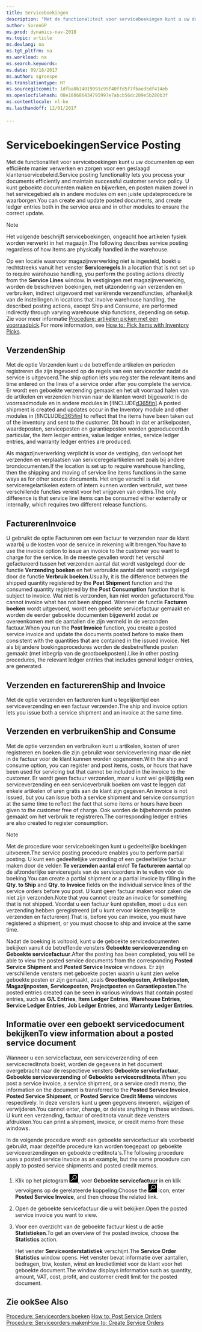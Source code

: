```yaml
---
title: Serviceboekingen
description: "Met de functionaliteit voor serviceboekingen kunt u uw documenten op een efficiënte manier verwerken en zorgen voor een geslaagd klantenservicebeleid. U kunt geboekte documenten maken en bijwerken, en posten maken zowel in het servicegebied als in andere modules om een juiste updateprocedure te waarborgen."
author: SorenGP
ms.prod: dynamics-nav-2018
ms.topic: article
ms.devlang: na
ms.tgt_pltfrm: na
ms.workload: na
ms.search.keywords: 
ms.date: 09/18/2017
ms.author: sgroespe
ms.translationtype: HT
ms.sourcegitcommit: 1dfba8b14019991c95f40ffd5f7fbaed5df414eb
ms.openlocfilehash: 08e180686434795997e7abcb56dc289e5b280b3f
ms.contentlocale: nl-be
ms.lasthandoff: 12/01/2017

---
```

# <a name="service-posting"></a><span data-ttu-id="c4bdc-104">Serviceboekingen</span><span class="sxs-lookup"><span data-stu-id="c4bdc-104">Service Posting</span></span>
<span data-ttu-id="c4bdc-105">Met de functionaliteit voor serviceboekingen kunt u uw documenten op een efficiënte manier verwerken en zorgen voor een geslaagd klantenservicebeleid.</span><span class="sxs-lookup"><span data-stu-id="c4bdc-105">Service posting functionality lets you process your documents efficiently and maintain successful customer service policy.</span></span> <span data-ttu-id="c4bdc-106">U kunt geboekte documenten maken en bijwerken, en posten maken zowel in het servicegebied als in andere modules om een juiste updateprocedure te waarborgen.</span><span class="sxs-lookup"><span data-stu-id="c4bdc-106">You can create and update posted documents, and create ledger entries both in the service area and in other modules to ensure the correct update.</span></span>  

> [!NOTE]  
>  <span data-ttu-id="c4bdc-107">Het volgende beschrijft serviceboekingen, ongeacht hoe artikelen fysiek worden verwerkt in het magazijn.</span><span class="sxs-lookup"><span data-stu-id="c4bdc-107">The following describes service posting regardless of how items are physically handled in the warehouse.</span></span>  
>   
>  <span data-ttu-id="c4bdc-108">Op een locatie waarvoor magazijnverwerking niet is ingesteld, boekt u rechtstreeks vanuit het venster **Serviceregels**.</span><span class="sxs-lookup"><span data-stu-id="c4bdc-108">In a location that is not set up to require warehouse handling, you perform the posting actions directly from the **Service Lines** window.</span></span> <span data-ttu-id="c4bdc-109">In vestigingen met magazijnverwerking, worden de beschreven boekingen, met uitzondering van verzenden en verbruiken, indirect uitgevoerd met variërende verzendfuncties, afhankelijk van de instellingen.</span><span class="sxs-lookup"><span data-stu-id="c4bdc-109">In locations that involve warehouse handling, the described posting actions, except Ship and Consume, are performed indirectly through varying warehouse ship functions, depending on setup.</span></span> <span data-ttu-id="c4bdc-110">Zie voor meer informatie [Procedure: artikelen picken met een voorraadpick](warehouse-how-to-pick-items-with-inventory-picks.md).</span><span class="sxs-lookup"><span data-stu-id="c4bdc-110">For more information, see [How to: Pick Items with Inventory Picks](warehouse-how-to-pick-items-with-inventory-picks.md).</span></span>  

## <a name="ship"></a><span data-ttu-id="c4bdc-111">Verzenden</span><span class="sxs-lookup"><span data-stu-id="c4bdc-111">Ship</span></span>  
<span data-ttu-id="c4bdc-112">Met de optie Verzenden kunt u de betreffende artikelen en perioden registreren die zijn ingevoerd op de regels van een serviceorder nadat de service is uitgevoerd.</span><span class="sxs-lookup"><span data-stu-id="c4bdc-112">The ship option lets you register the relevant items and time entered on the lines of a service order after you complete the service.</span></span> <span data-ttu-id="c4bdc-113">Er wordt een geboekte verzending gemaakt en het uit voorraad halen van de artikelen en verzenden hiervan naar de klanten wordt bijgewerkt in de voorraadmodule en in andere modules in [!INCLUDE[d365fin](includes/d365fin_md.md)].</span><span class="sxs-lookup"><span data-stu-id="c4bdc-113">A posted shipment is created and updates occur in the Inventory module and other modules in [!INCLUDE[d365fin](includes/d365fin_md.md)] to reflect that the items have been taken out of the inventory and sent to the customer.</span></span> <span data-ttu-id="c4bdc-114">Dit houdt in dat er artikelposten, waardeposten, serviceposten en garantieposten worden geproduceerd.</span><span class="sxs-lookup"><span data-stu-id="c4bdc-114">In particular, the item ledger entries, value ledger entries, service ledger entries, and warranty ledger entries are produced.</span></span>  

<span data-ttu-id="c4bdc-115">Als magazijnverwerking verplicht is voor de vestiging, dan verloopt het verzenden en verplaatsen van serviceregelartikelen net zoals bij andere brondocumenten.</span><span class="sxs-lookup"><span data-stu-id="c4bdc-115">If the location is set up to require warehouse handling, then the shipping and moving of service line items functions in the same ways as for other source documents.</span></span> <span data-ttu-id="c4bdc-116">Het enige verschil is dat serviceregelartikelen extern of intern kunnen worden verbruikt, wat twee verschillende functies vereist voor het vrijgeven van orders.</span><span class="sxs-lookup"><span data-stu-id="c4bdc-116">The only difference is that service line items can be consumed either externally or internally, which requires two different release functions.</span></span>

## <a name="invoice"></a><span data-ttu-id="c4bdc-117">Factureren</span><span class="sxs-lookup"><span data-stu-id="c4bdc-117">Invoice</span></span>  
<span data-ttu-id="c4bdc-118">U gebruikt de optie Factureren om een factuur te verzenden naar de klant waarbij u de kosten voor de service in rekening wilt brengen.</span><span class="sxs-lookup"><span data-stu-id="c4bdc-118">You have to use the invoice option to issue an invoice to the customer you want to charge for the service.</span></span> <span data-ttu-id="c4bdc-119">In de meeste gevallen wordt het verschil gefactureerd tussen het verzonden aantal dat wordt vastgelegd door de functie **Verzending boeken** en het verbruikte aantal dat wordt vastgelegd door de functie **Verbruik boeken**.</span><span class="sxs-lookup"><span data-stu-id="c4bdc-119">Usually, it is the difference between the shipped quantity registered by the **Post Shipment** function and the consumed quantity registered by the **Post Consumption** function that is subject to invoice.</span></span> <span data-ttu-id="c4bdc-120">Wat niet is verzonden, kan niet worden gefactureerd.</span><span class="sxs-lookup"><span data-stu-id="c4bdc-120">You cannot invoice what has not been shipped.</span></span> <span data-ttu-id="c4bdc-121">Wanneer de functie **Facturen boeken** wordt uitgevoerd, wordt een geboekte servicefactuur gemaakt en worden de eerder geboekte documenten bijgewerkt zodat ze overeenkomen met de aantallen die zijn vermeld in de verzonden factuur.</span><span class="sxs-lookup"><span data-stu-id="c4bdc-121">When you run the **Post Invoice** function, you create a posted service invoice and update the documents posted before to make them consistent with the quantities that are contained in the issued invoice.</span></span> <span data-ttu-id="c4bdc-122">Net als bij andere boekingsprocedures worden de desbetreffende posten gemaakt (met inbegrip van de grootboekposten).</span><span class="sxs-lookup"><span data-stu-id="c4bdc-122">Like in other posting procedures, the relevant ledger entries that includes general ledger entries, are generated.</span></span>  

## <a name="ship-and-invoice"></a><span data-ttu-id="c4bdc-123">Verzenden en factureren</span><span class="sxs-lookup"><span data-stu-id="c4bdc-123">Ship and Invoice</span></span>  
<span data-ttu-id="c4bdc-124">Met de optie verzenden en factureren kunt u tegelijkertijd een serviceverzending en een factuur verzenden.</span><span class="sxs-lookup"><span data-stu-id="c4bdc-124">The ship and invoice option lets you issue both a service shipment and an invoice at the same time.</span></span>  

## <a name="ship-and-consume"></a><span data-ttu-id="c4bdc-125">Verzenden en verbruiken</span><span class="sxs-lookup"><span data-stu-id="c4bdc-125">Ship and Consume</span></span>  
<span data-ttu-id="c4bdc-126">Met de optie verzenden en verbruiken kunt u artikelen, kosten of uren registreren en boeken die zijn gebruikt voor serviceverlening maar die niet in de factuur voor de klant kunnen worden opgenomen.</span><span class="sxs-lookup"><span data-stu-id="c4bdc-126">With the ship and consume option, you can register and post items, costs, or hours that have been used for servicing but that cannot be included in the invoice to the customer.</span></span> <span data-ttu-id="c4bdc-127">Er wordt geen factuur verzonden, maar u kunt wel gelijktijdig een serviceverzending en een serviceverbruik boeken om vast te leggen dat enkele artikelen of uren gratis aan de klant zijn gegeven.</span><span class="sxs-lookup"><span data-stu-id="c4bdc-127">An invoice is not issued, but you can issue both a service shipment and service consumption at the same time to reflect the fact that some items or hours have been given to the customer free of charge.</span></span> <span data-ttu-id="c4bdc-128">Ook worden de bijbehorende posten gemaakt om het verbruik te registreren.</span><span class="sxs-lookup"><span data-stu-id="c4bdc-128">The corresponding ledger entries are also created to register consumption.</span></span>  

> [!NOTE]  
>  <span data-ttu-id="c4bdc-129">Met de procedure voor serviceboekingen kunt u gedeeltelijke boekingen uitvoeren.</span><span class="sxs-lookup"><span data-stu-id="c4bdc-129">The service posting procedure enables you to perform partial posting.</span></span> <span data-ttu-id="c4bdc-130">U kunt een gedeeltelijke verzending of een gedeeltelijke factuur maken door de velden **Te verzenden aantal** en/of **Te factureren aantal** op de afzonderlijke serviceregels van de serviceorders in te vullen vóór de boeking.</span><span class="sxs-lookup"><span data-stu-id="c4bdc-130">You can create a partial shipment or a partial invoice by filling in the **Qty. to Ship** and **Qty. to Invoice** fields on the individual service lines of the service orders before you post.</span></span> <span data-ttu-id="c4bdc-131">U kunt geen factuur maken voor zaken die niet zijn verzonden.</span><span class="sxs-lookup"><span data-stu-id="c4bdc-131">Note that you cannot create an invoice for something that is not shipped.</span></span> <span data-ttu-id="c4bdc-132">Voordat u een factuur kunt opstellen, moet u dus een verzending hebben geregistreerd (of u kunt ervoor kiezen tegelijk te verzenden en factureren).</span><span class="sxs-lookup"><span data-stu-id="c4bdc-132">That is, before you can invoice, you must have registered a shipment, or you must choose to ship and invoice at the same time.</span></span>  

<span data-ttu-id="c4bdc-133">Nadat de boeking is voltooid, kunt u de geboekte servicedocumenten bekijken vanuit de betreffende vensters **Geboekte serviceverzending** en **Geboekte servicefactuur**.</span><span class="sxs-lookup"><span data-stu-id="c4bdc-133">After the posting has been completed, you will be able to view the posted service documents from the corresponding **Posted Service Shipment** and **Posted Service Invoice** windows.</span></span> <span data-ttu-id="c4bdc-134">Er zijn verschillende vensters met geboekte posten waarin u kunt zien welke geboekte posten er zijn gemaakt, zoals **Grootboekposten**, **Artikelposten**, **Magazijnposten**, **Serviceposten**, **Projectposten** en **Garantieposten**.</span><span class="sxs-lookup"><span data-stu-id="c4bdc-134">The posted entries created can be seen in various windows that contain posted entries, such as **G/L Entries**, **Item Ledger Entries**, **Warehouse Entries**, **Service Ledger Entries**, **Job Ledger Entries**, and **Warranty Ledger Entries**.</span></span>  

## <a name="to-view-information-about-a-posted-service-document"></a><span data-ttu-id="c4bdc-135">Informatie over een geboekt servicedocument bekijken</span><span class="sxs-lookup"><span data-stu-id="c4bdc-135">To view information about a posted service document</span></span>  
<span data-ttu-id="c4bdc-136">Wanneer u een servicefactuur, een serviceverzending of een servicecreditnota boekt, worden de gegevens in het document overgebracht naar de respectieve vensters **Geboekte servicefactuur**, **Geboekte serviceverzending** of **Geboekte servicecreditnota**.</span><span class="sxs-lookup"><span data-stu-id="c4bdc-136">When you post a service invoice, a service shipment, or a service credit memo, the information on the document is transferred to the **Posted Service Invoice**, **Posted Service Shipment**, or **Posted Service Credit Memo** windows respectively.</span></span> <span data-ttu-id="c4bdc-137">In deze vensters kunt u geen gegevens invoeren, wijzigen of verwijderen.</span><span class="sxs-lookup"><span data-stu-id="c4bdc-137">You cannot enter, change, or delete anything in these windows.</span></span> <span data-ttu-id="c4bdc-138">U kunt een verzending, factuur of creditnota vanuit deze vensters afdrukken.</span><span class="sxs-lookup"><span data-stu-id="c4bdc-138">You can print a shipment, invoice, or credit memo from these windows.</span></span>  

<span data-ttu-id="c4bdc-139">In de volgende procedure wordt een geboekte servicefactuur als voorbeeld gebruikt, maar dezelfde procedure kan worden toegepast op geboekte serviceverzendingen en geboekte creditnota's.</span><span class="sxs-lookup"><span data-stu-id="c4bdc-139">The following procedure uses a posted service invoice as an example, but the same procedure can apply to posted service shipments and posted credit memos.</span></span>  

1. <span data-ttu-id="c4bdc-140">Klik op het pictogram ![Zoeken naar pagina of rapport](media/ui-search/search_small.png "pictogram Zoeken naar pagina of rapport"), voer **Geboekte servicefactuur** in en klik vervolgens op de gerelateerde koppeling.</span><span class="sxs-lookup"><span data-stu-id="c4bdc-140">Choose the ![Search for Page or Report](media/ui-search/search_small.png "Search for Page or Report icon") icon, enter **Posted Service Invoice**, and then choose the related link.</span></span>  
2. <span data-ttu-id="c4bdc-141">Open de geboekte servicefactuur die u wilt bekijken.</span><span class="sxs-lookup"><span data-stu-id="c4bdc-141">Open the posted service invoice you want to view.</span></span>  
3. <span data-ttu-id="c4bdc-142">Voor een overzicht van de geboekte factuur kiest u de actie **Statistieken**.</span><span class="sxs-lookup"><span data-stu-id="c4bdc-142">To get an overview of the posted invoice, choose the **Statistics** action.</span></span>  

    <span data-ttu-id="c4bdc-143">Het venster **Serviceorderstatistiek** verschijnt.</span><span class="sxs-lookup"><span data-stu-id="c4bdc-143">The **Service Order Statistics** window opens.</span></span> <span data-ttu-id="c4bdc-144">Het venster bevat informatie over aantallen, bedragen, btw, kosten, winst en kredietlimiet voor de klant voor het geboekte document.</span><span class="sxs-lookup"><span data-stu-id="c4bdc-144">The window displays information such as quantity, amount, VAT, cost, profit, and customer credit limit for the posted document.</span></span>

## <a name="see-also"></a><span data-ttu-id="c4bdc-145">Zie ook</span><span class="sxs-lookup"><span data-stu-id="c4bdc-145">See Also</span></span>  
<span data-ttu-id="c4bdc-146">[Procedure: Serviceorders boeken](service-how-to-post-service-orders.md) </span><span class="sxs-lookup"><span data-stu-id="c4bdc-146">[How to: Post Service Orders](service-how-to-post-service-orders.md) </span></span>  
[<span data-ttu-id="c4bdc-147">Procedure: Serviceorders maken</span><span class="sxs-lookup"><span data-stu-id="c4bdc-147">How to: Create Service Orders</span></span>](service-how-to-create-service-orders.md)

